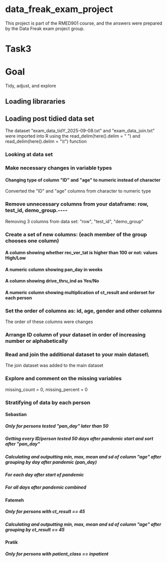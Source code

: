 # data_freak_exam_project
This project is part of the RMED901 course, and the answers were prepared by the Data Freak exam project group.
# Task3
# Goal
Tidy, adjust, and explore

## Loading librararies
## Loading post tidied data set 
The dataset "exam_data_tidY_2025-09-08.txt" and "exam_data_join.txt" were imported into R using the read_delim(here().delim = " ") and read_delim(here().delim = "\t") function

### Looking at data set 
### Make necessary changes in variable types
#### Changing type of column "ID" and "age" to numeric instead of character
Converted the "ID" and "age" columns from character to numeric type

### Remove unnecessary columns from your dataframe: row, test_id, demo_group.----
Removing 3 columns from data set: "row", "test_id", "demo_group"

### Create a set of new columns: (each member of the group chooses one column)
#### A column showing whether rec_ver_tat is higher than 100 or not: values High/Low
#### A numeric column showing pan_day in weeks
#### A column showing drive_thru_ind as Yes/No
#### A numeric column showing multiplication of ct_result and orderset for each person

### Set the order of columns as: id, age, gender and other columns
The order of these columns were changes 

### Arrange ID column of your dataset in order of increasing number or alphabetically

### Read and join the additional dataset to your main dataset\
The join dataset was added to the main dataset

### Explore and comment on the missing variables
missing_count = 0, missing_percent = 0 

### Stratifying of data by each person
#### Sebastian
##### Only for persons tested "pan_day" later than 50 
##### Getting every ID/person tested 50 days after pandemic start and sort after "pan_day"
##### Calculating and outputting min, max, mean and sd of column "age" after grouping by day after pandemic (pan_day)
##### For each day after start of pandemic
##### For all days after pandemic combined

#### Fatemeh
##### Only for persons with ct_result == 45
##### Calculating and outputting min, max, mean and sd of column "age" after grouping by ct_result == 45

#### Pratik
##### Only for persons with patient_class == inpatient
